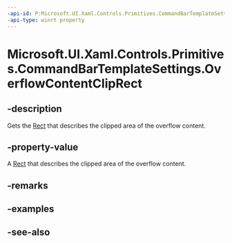 ```yaml
---
-api-id: P:Microsoft.UI.Xaml.Controls.Primitives.CommandBarTemplateSettings.OverflowContentClipRect
-api-type: winrt property
---
```


<!-- Property syntax
public Windows.Foundation.Rect OverflowContentClipRect { get; }
-->

# Microsoft.UI.Xaml.Controls.Primitives.CommandBarTemplateSettings.OverflowContentClipRect

## -description
Gets the [Rect](/uwp/api/windows.foundation.rect) that describes the clipped area of the overflow content.

## -property-value
A [Rect](/uwp/api/windows.foundation.rect) that describes the clipped area of the overflow content.

## -remarks

## -examples

## -see-also
